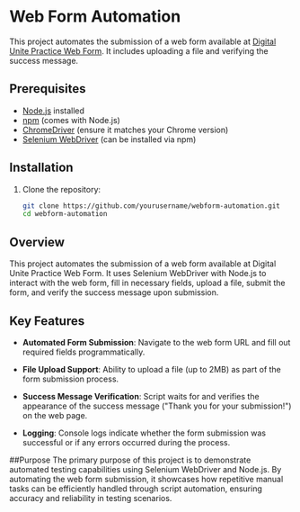 # Web Form Automation

This project automates the submission of a web form available at [Digital Unite Practice Web Form](https://www.digitalunite.com/practice-webform-learners). It includes uploading a file and verifying the success message.

## Prerequisites

- [Node.js](https://nodejs.org/en/) installed
- [npm](https://www.npmjs.com/) (comes with Node.js)
- [ChromeDriver](http://chromedriver.chromium.org/downloads) (ensure it matches your Chrome version)
- [Selenium WebDriver](https://www.selenium.dev/) (can be installed via npm)

## Installation

1. Clone the repository:
   ```bash
   git clone https://github.com/yourusername/webform-automation.git
   cd webform-automation
## Overview
This project automates the submission of a web form available at Digital Unite Practice Web Form. It uses Selenium WebDriver with Node.js to interact with the web form, fill in necessary fields, upload a file, submit the form, and verify the success message upon submission.

## Key Features

- **Automated Form Submission**: Navigate to the web form URL and fill out required fields programmatically.
  
- **File Upload Support**: Ability to upload a file (up to 2MB) as part of the form submission process.
  
- **Success Message Verification**: Script waits for and verifies the appearance of the success message ("Thank you for your submission!") on the web page.
  
- **Logging**: Console logs indicate whether the form submission was successful or if any errors occurred during the process.



##Purpose
The primary purpose of this project is to demonstrate automated testing capabilities using Selenium WebDriver and Node.js. By automating the web form submission, it showcases how repetitive manual tasks can be efficiently handled through script automation, ensuring accuracy and reliability in testing scenarios.
